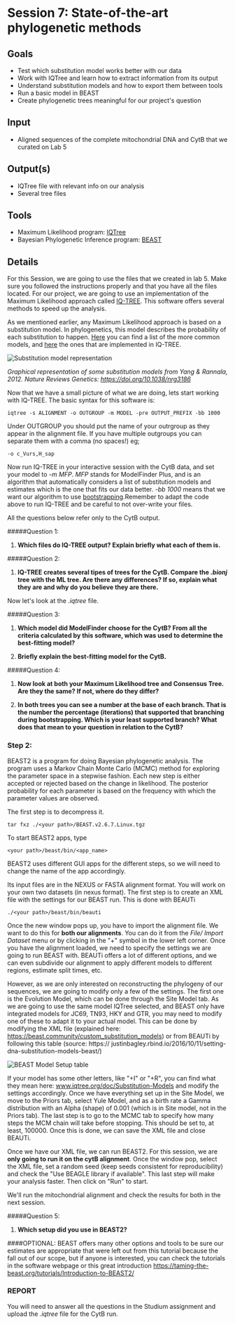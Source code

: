 # Session 7: State-of-the-art phylogenetic methods

## Goals 
+ Test which substitution model works better with our data
+ Work with IQTree and learn how to extract information from its output
+ Understand substitution models and how to export them between tools
+ Run a basic model in BEAST
+ Create phylogenetic trees meaningful for our project's question

## Input
+ Aligned sequences of the complete mitochondrial DNA and CytB that we curated on Lab 5

## Output(s)
+ IQTree file with relevant info on our analysis
+ Several tree files 

## Tools
+ Maximum Likelihood  program: [IQTree](http://www.iqtree.org/)
+ Bayesian Phylogenetic Inference program: [BEAST](https://www.beast2.org/)

## Details

For this Session, we are going to use the files that we created in lab 5. Make sure you followed the instructions properly and that you have all the files located. 
For our project, we are going to use an implementation of the Maximum Likelihood approach called [IQ-TREE](http://www.iqtree.org/doc/Tutorial#first-running-example). This software offers several methods to speed up the analysis. 

As we mentioned earlier, any Maximum Likelihood approach is based on a substitution model. In phylogenetics, this model describes the probability of each substitution to happen. [Here](http://evomics.org/resources/substitution-models/nucleotide-substitution-models/) you can find a list of the more common models, and [here](http://www.iqtree.org/doc/Substitution-Models) the ones that are implemented in IQ-TREE. 

![Substitution model representation](https://media.springernature.com/full/springer-static/image/art%3A10.1038%2Fnrg3186/MediaObjects/41576_2012_Article_BFnrg3186_Fig1_HTML.jpg?as=webp)


*Graphical representation of some substitution models from Yang & Rannala, 2012. Nature Reviews Genetics: https://doi.org/10.1038/nrg3186*

Now that we have a small picture of what we are doing, lets start working with IQ-TREE. The basic syntax for this software is:

```
iqtree -s ALIGNMENT -o OUTGROUP -m MODEL -pre OUTPUT_PREFIX -bb 1000
```

Under OUTGROUP you should put the name of your outrgroup as they appear in the alignment file. If you have multiple outgroups you can separate them with a comma (no spaces!) eg;

```
-o c_Vurs,H_sap
```

Now run IQ-TREE in your interactive session with the CytB data, and set your model to *-m MFP*. *MFP* stands for ModelFinder Plus, and is an algorithm that automatically considers a list of substitution models and estimates which is the one that fits our data better. *-bb 1000* means that we want our algorithm to use [bootstrapping](https://en.wikipedia.org/wiki/Bootstrapping_(statistics)).Remember to adapt the code above to run IQ-TREE  and be careful to not over-write your files. 

All the questions below refer only to the CytB output.

#####Question 1: 
1. **Which files do IQ-TREE output? Explain briefly what each of them is.** 

#####Question 2:
1. **IQ-TREE creates several tipes of trees for the CytB. Compare the *.bionj* tree with the ML tree. Are there any differences? If so, explain what they are and why do you believe they are there.**

Now let's look at the *.iqtree* file. 

#####Question 3:
1. **Which model did ModelFinder choose for the CytB? From all the criteria calculated by this software, which was used to determine the best-fitting model?**

2. **Briefly explain the best-fitting model for the CytB.**

#####Question 4:
1. **Now look at both your Maximum Likelihood tree and Consensus Tree. Are they the same? If not, where do they differ?**

2. **In both trees you can see a number at the base of each branch. That is the number the percentage (iterations) that supported that branching during bootstrapping. Which is your least supported branch? What does that mean to your question in relation to the CytB?**


### Step 2:
BEAST2 is a program for doing Bayesian phylogenetic analysis. The program uses a Markov Chain Monte Carlo (MCMC) method for exploring the parameter space in a stepwise fashion. Each new step is either accepted or rejected based on the change in likelihood. The posterior probability for each parameter is based on the frequency with which the parameter values are observed.

The first step is to decompress it.

`tar fxz ./<your path>/BEAST.v2.6.7.Linux.tgz`

To start BEAST2 apps, type

`<your path>/beast/bin/<app_name>`

BEAST2 uses different GUI apps for the different steps, so we will need to change
the name of the app accordingly.


Its input files are in the NEXUS or FASTA alignment format. You will work on your own two datasets (in nexus format). The first step is to create an XML file with the settings for our BEAST run. This is done with BEAUTi

`./<your path>/beast/bin/beauti`

Once the new window pops up, you have to import the alignment file. We want to do this for **both our alignments**. You can do it from the *File/ Import Dataset* menu or by clicking in the "+" symbol in the lower left corner.
Once you have the alignment loaded, we need to specify the settings we are going to run BEAST with. BEAUTi offers a lot of different options, and we can even subdivide our alignment to apply different models to different regions, estimate split times, etc.

However, as we are only interested on reconstructing the phylogeny of our sequences, we are going to modify only a few of the settings.
The first one is the Evolution Model, which can be done through the Site Model tab. As we are going to use the same model IQTree selected, and BEAST only have integrated models for JC69, TN93, HKY and GTR, you may need to modify one of these to adapt it to your actual model. This can be done by modifying the XML file (explained here: https://beast.community/custom_substitution_models) or from BEAUTi by following this table (source: https:// justinbagley.rbind.io/2016/10/11/setting-dna-substitution-models-beast/)

![BEAST Model Setup table](./Figures/BEAST2-model-setup.png)

If your model has some other letters, like "+I" or "+R", you can find what they mean here: www.iqtree.org/doc/Substitution-Models and modify the settings accordingly.
Once we have everything set up in the Site Model, we move to the Priors tab, select Yule Model, and as a birth rate a Gamma distribution with an Alpha (shape) of 0.001 (which is in Site model, not in the Priors tab).
The last step is to go to the MCMC tab to specify how many steps the MCM chain will take before stopping. This should be set to, at least, 100000.
Once this is done, we can save the XML file and close BEAUTi.

Once we have our XML file, we can run BEAST2. For this session, we are **only going to run it on the cytB alignment**. Once the window pop, select the XML file, set a
random seed (keep seeds consistent for reproducibility) and check the "Use BEAGLE library if
available". This last step will make your analysis faster.
Then click on "Run" to start.

We'll run the mitochondrial alignment and check the results for both in the next session. 

#####Question 5: 
1. **Which setup did you use in BEAST2?** 


####OPTIONAL:
BEAST offers many other options and tools to be sure our estimates are appropriate that were left out from this tutorial because the fall out of our scope, but if anyone is interested, you can check the tutorials in the software webpage or this great introduction https://taming-the-beast.org/tutorials/Introduction-to-BEAST2/



### REPORT

You will need to answer all the questions in the Studium assignment and upload the *.iqtree* file for the CytB run. 

